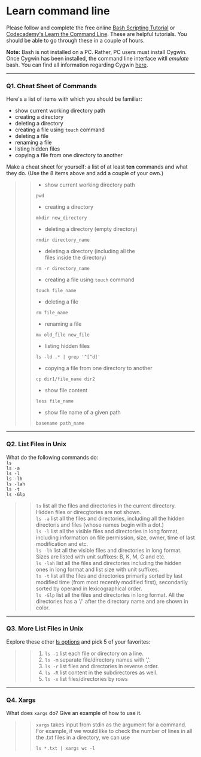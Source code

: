 # Learn command line

Please follow and complete the free online [Bash Scripting Tutorial](https://ryanstutorials.net/bash-scripting-tutorial/) or [Codecademy's Learn the Command Line](https://www.codecademy.com/learn/learn-the-command-line). These are helpful tutorials. You should be able to go through these in a couple of hours.

**Note:** Bash is not installed on a PC. Rather, PC users must install Cygwin. Once Cygwin has been installed, the command line interface witll _emulate_ bash. You can find all information regarding Cygwin [here](https://www.cygwin.com/).

---

### Q1.  Cheat Sheet of Commands  

Here's a list of items with which you should be familiar:  
* show current working directory path
* creating a directory
* deleting a directory
* creating a file using `touch` command
* deleting a file
* renaming a file
* listing hidden files 
* copying a file from one directory to another

Make a cheat sheet for yourself: a list of at least **ten** commands and what they do.  (Use the 8 items above and add a couple of your own.)  

> > * show current working directory path
> > ```
> > pwd
> > ```
> > * creating a directory
> > ```
> > mkdir new_directory
> > ```
> > * deleting a directory (empty directory)
> > ```
> > rmdir directory_name
> > ```
> > * deleting a directory (including all the  
> > files inside the directory)
> > ```
> > rm -r directory_name
> > ```
> > * creating a file using `touch` command
> > ```
> > touch file_name
> > ```
> > * deleting a file
> > ```
> > rm file_name
> > ```
> > * renaming a file
> > ```
> > mv old_file new_file
> > ```
> > * listing hidden files 
> > ```
> > ls -ld .* | grep '^[^d]'
> > ```
> > * copying a file from one directory to another
> > ```
> > cp dir1/file_name dir2
> > ```
> > * show file content
> > ```
> > less file_name
> > ```
> > * show file name of a given path
> > ```
> > basename path_name
> > ```


---

### Q2.  List Files in Unix   

What do the following commands do:  
`ls`  
`ls -a`  
`ls -l`  
`ls -lh`  
`ls -lah`  
`ls -t`  
`ls -Glp`  

> > `ls` list all the files and directories in the current directory. Hidden files or direcgtories are not shown.  
> > `ls -a` list all the files and directories, including all the hidden directoris and files (whose names begin with a dot.)  
> > `ls -l` list all the visible files and directories in long format, including information on file permission, size, owner, time of last modification and etc.  
> > `ls -lh` list all the visible files and directories in long format. Sizes are listed with unit suffixes: B, K, M, G and etc.  
> > `ls -lah` list all the files and directories including the hidden ones in long format and list size with unit suffixes.  
> > `ls -t` list all the files and directories primarily sorted by last modified time (from most recently modified first), secondarily sorted by operand in lexicographical order.  
> > `ls -Glp` list all the files and directories in long format. All the directories has a '/' after the directory name and are shown in color.  

---

### Q3.  More List Files in Unix  

Explore these other [ls options](http://www.techonthenet.com/unix/basic/ls.php) and pick 5 of your favorites:

> > 1. `ls -1` list each file or directory on a line.
> > 2. `ls -m` separate file/directory names with ','.  
> > 3. `ls -r` list files and directories in reverse order.  
> > 4. `ls -R` list content in the subdirectores as well.  
> > 5. `ls -x` list files/directories by rows 

---

### Q4.  Xargs   

What does `xargs` do? Give an example of how to use it.

> > `xargs` takes input from stdin as the argument for a command. For example, if we would like to check the number of lines in all the .txt files in a directory, we can use 
> > ```
> > ls *.txt | xargs wc -l 
> > ```

 

